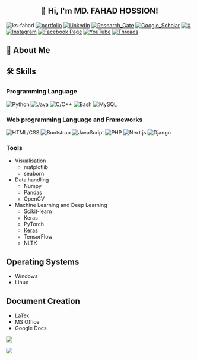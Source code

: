 <h2 align='center'>👋 Hi, I'm MD. FAHAD HOSSION! </h2> 

<img src="https://komarev.com/ghpvc/?username=ks-fahad&label=Profile%20Views&color=FFFC00&style=for-the-badge" alt="ks-fahad" /> [![portfolio](https://img.shields.io/badge/Portfolio-255E63?style=for-the-badge&logo=About.me&logoColor=white)](https://ks-fahad.vercel.app/) [![LinkedIn](https://img.shields.io/badge/LinkedIn-0077B5?style=for-the-badge&logo=linkedin&logoColor=white)](https://www.linkedin.com/in/ks-fahad) [![Research_Gate](https://img.shields.io/badge/Research_Gate-00CCBB.svg?&style=for-the-badge&logo=ResearchGate&logoColor=white)]()
[![Google_Scholar](https://img.shields.io/badge/Google_Scholar-4285F4?style=for-the-badge&logo=google-scholar&logoColor=white)]() [![X](https://img.shields.io/badge/X-000000?style=for-the-badge&logo=x&logoColor=white)](https://x.com/KSFahadSellf) [![Instagram](https://img.shields.io/badge/Instagram-purple?style=for-the-badge&logo=instagram&logoColor=white)](https://www.instagram.com/ksfahad.self/)    [![Facebook Page](https://img.shields.io/badge/Facebook_page-1877F2?style=for-the-badge&logo=facebook&logoColor=white)](https://www.facebook.com/profile.php?id=61564227922898) [![YouTube](https://img.shields.io/badge/YouTube-E60023?style=for-the-badge&logo=youtube&logoColor=white)](https://www.youtube.com/@KSFahad) [![Threads](https://img.shields.io/badge/Threads-000000?style=for-the-badge&logo=Threads&logoColor=white)](https://www.threads.net/@ksfahad.self)

## 🚀 About Me

## 🛠 Skills

### Programming Language
![Python](https://img.shields.io/badge/Python-Advanced-1877F2?style=for-the-badge&logo=python&logoColor=white)
![Java](https://img.shields.io/badge/Java-Advanced-yellow?style=for-the-badge&logo=java&logoColor=white)
![C/C++](https://img.shields.io/badge/C%2FC%2B%2B-Advanced-00599C?style=for-the-badge&logo=c%2B%2B&logoColor=white)
![Bash](https://img.shields.io/badge/Bash-Intermediate-121011?style=for-the-badge&logo=gnu-bash&logoColor=white)
![MySQL](https://img.shields.io/badge/MySQL-Expert-005C84?style=for-the-badge&logo=mysql&logoColor=white)

### Web programming Language and Frameworks
![HTML/CSS](https://img.shields.io/badge/HTML%2FCSS-Used-blue?style=for-the-badge&logo=java&logoColor=white)
![Bootstrap](https://img.shields.io/badge/Bootstrap-Used-blueviolet?style=for-the-badge&logo=java&logoColor=white)
![JavaScript](https://img.shields.io/badge/JavaScript-Used-yellow?style=for-the-badge&logo=java&logoColor=white)
![PHP](https://img.shields.io/badge/PHP-Used-purple?style=for-the-badge&logo=java&logoColor=white)
![Next.js](https://img.shields.io/badge/Next.js-Used-black?style=for-the-badge&logo=java&logoColor=white)
![Django](https://img.shields.io/badge/Django-Used-green?style=for-the-badge&logo=java&logoColor=white)

### Tools
- Visualisation
  - matplotlib
  - seaborn
- Data handling
  - Numpy
  - Pandas
  - OpenCV
- Machine Learning and Deep Learning
  - Scikit-learn
  - Keras
  - PyTorch
  - [Keras](https://img.shields.io/badge/Keras-FF0000?style=for-the-badge&logo=keras&logoColor=white)
  - TensorFlow
  - NLTK

## Operating Systems
- Windows
- Linux

## Document Creation
- LaTex
- MS Office
- Google Docs


![](https://github-profile-trophy.vercel.app/?username=ks-fahad)

![](https://github-readme-activity-graph.vercel.app/graph?username=ks-fahad&theme=react-dark)
